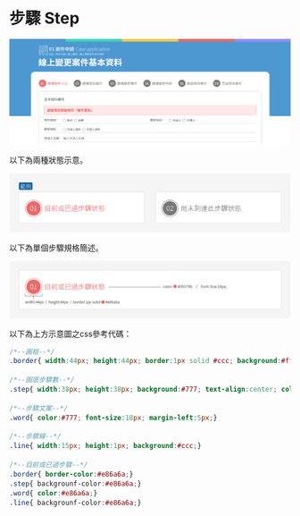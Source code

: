 # 步驟 Step

![](../.gitbook/assets/step_image_01.png)

以下為兩種狀態示意。

![](../.gitbook/assets/step_image_02.png)

以下為單個步驟規格簡述。

![](../.gitbook/assets/step_image_03.png)

以下為上方示意圖之css參考代碼：

```css
/*--圓框--*/
.border{ width:44px; height:44px; border:1px solid #ccc; background:#fff; border-radius:50%; -webkit-border-radius:50%; -moz-border-radius:50%;}

/*--圓底步驟數--*/
.step{ width:38px; height:38px; background:#777; text-align:center; color:#fff; font-size:18px; border-radius:50%; -webkit-border-radius:50%; -moz-border-radius:50%;}

/*--步驟文案--*/
.word{ color:#777; font-size:18px; margin-left:5px;}

/*--步驟線--*/
.line{ width:15px; height:1px; background:#ccc;}

/*--目前或已過步驟--*/
.border{ border-color:#e86a6a;}
.step{ backgrounf-color:#e86a6a;}
.word{ color:#e86a6a;}
.line{ backgrounf-color:#e86a6a;}
```

